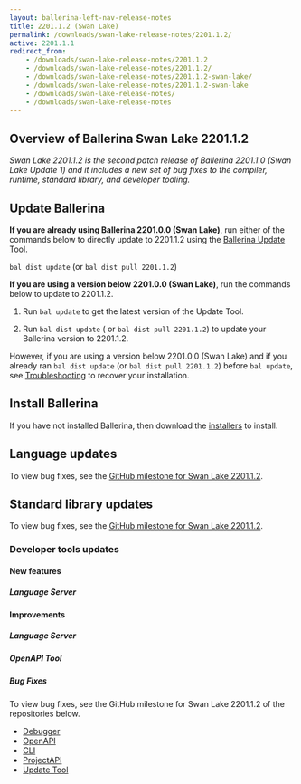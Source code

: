 ```yaml
---
layout: ballerina-left-nav-release-notes
title: 2201.1.2 (Swan Lake) 
permalink: /downloads/swan-lake-release-notes/2201.1.2/
active: 2201.1.1
redirect_from: 
    - /downloads/swan-lake-release-notes/2201.1.2
    - /downloads/swan-lake-release-notes/2201.1.2/
    - /downloads/swan-lake-release-notes/2201.1.2-swan-lake/
    - /downloads/swan-lake-release-notes/2201.1.2-swan-lake
    - /downloads/swan-lake-release-notes/
    - /downloads/swan-lake-release-notes
---
```


## Overview of Ballerina Swan Lake 2201.1.2

<em>Swan Lake 2201.1.2 is the second patch release of Ballerina 2201.1.0 (Swan Lake Update 1) and it includes a new set of bug fixes to the compiler, runtime, standard library, and developer tooling.</em> 

## Update Ballerina

**If you are already using Ballerina 2201.0.0 (Swan Lake)**, run either of the commands below to directly update to 2201.1.2 using the [Ballerina Update Tool](/learn/cli-documentation/update-tool/).

`bal dist update` (or `bal dist pull 2201.1.2`)

**If you are using a version below 2201.0.0 (Swan Lake)**, run the commands below to update to 2201.1.2.

1. Run `bal update` to get the latest version of the Update Tool.

2. Run `bal dist update` ( or `bal dist pull 2201.1.2`) to update your Ballerina version to 2201.1.2.

However, if you are using a version below 2201.0.0 (Swan Lake) and if you already ran `bal dist update` (or `bal dist pull 2201.1.2`) before `bal update`, see [Troubleshooting](/downloads/swan-lake-release-notes/2201-0-0-swan-lake/#troubleshooting) to recover your installation.

## Install Ballerina

If you have not installed Ballerina, then download the [installers](/downloads/#swanlake) to install.

## Language updates

To view bug fixes, see the [GitHub milestone for Swan Lake 2201.1.2](https://github.com/ballerina-platform/ballerina-lang/issues?q=is%3Aissue+milestone%3A%22Ballerina+2201.1.2%22+is%3Aclosed+label%3ATeam%2FCompilerFE).

## Standard library updates

To view bug fixes, see the [GitHub milestone for Swan Lake 2201.1.2](https://github.com/ballerina-platform/ballerina-standard-library/issues?q=is%3Aissue+is%3Aclosed+milestone%3A2201.1.2).

### Developer tools updates

#### New features

##### Language Server

#### Improvements

##### Language Server

##### OpenAPI Tool

##### Bug Fixes

To view bug fixes, see the GitHub milestone for Swan Lake 2201.1.2 of the repositories below.

- [Debugger](https://github.com/ballerina-platform/ballerina-lang/issues?q=is%3Aissue+milestone%3A%22Ballerina+2201.1.2%22+label%3AArea%2FDebugger+is%3Aclosed)
- [OpenAPI](https://github.com/ballerina-platform/openapi-tools/milestone/17?closed=1)
- [CLI](https://github.com/ballerina-platform/ballerina-lang/issues?q=is%3Aissue+milestone%3A2201.1.2+label%3AArea%2FCLI+is%3Aclosed)
- [ProjectAPI](https://github.com/ballerina-platform/ballerina-lang/issues?q=is%3Aissue+milestone%3A2201.1.2+label%3AArea%2FProjectAPI+is%3Aclosed)
- [Update Tool](https://github.com/ballerina-platform/ballerina-update-tool/milestone/3?closed=1)
<!-- <style>.cGitButtonContainer, .cBallerinaTocContainer {display:none;}</style> -->
